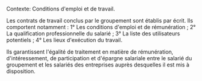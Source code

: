 Contexte: Conditions d'emploi et de travail.

Les contrats de travail conclus par le groupement sont établis par écrit. Ils comportent notamment : 1° Les conditions d'emploi et de rémunération ; 2° La qualification professionnelle du salarié ; 3° La liste des utilisateurs potentiels ; 4° Les lieux d'exécution du travail.

Ils garantissent l'égalité de traitement en matière de rémunération, d'intéressement, de participation et d'épargne salariale entre le salarié du groupement et les salariés des entreprises auprès desquelles il est mis à disposition.